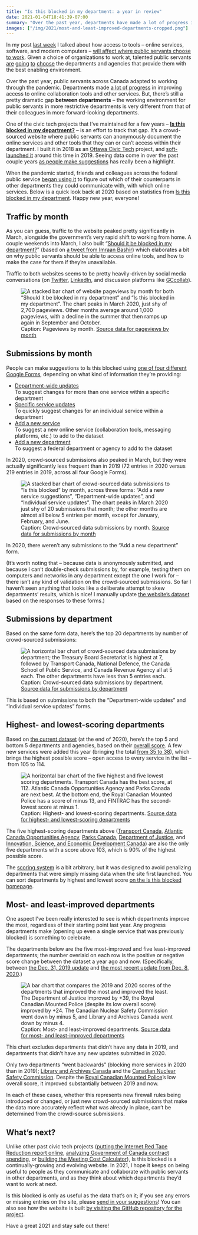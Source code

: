 ```yaml
---
title: "Is this blocked in my department: a year in review"
date: 2021-01-04T18:41:39-07:00
summary: "Over the past year, departments have made a lot of progress in improving access to online collaboration tools and other services. But, there’s still a pretty dramatic gap between departments that are more restrictive, and departments that are more forward-looking. “Is this blocked in my department?” is a crowd-sourced effort to track that gap, and this post looks at how the website and the departments reflected on it have evolved over the course of 2020."
images: ["/img/2021/most-and-least-improved-departments-cropped.png"]
---
```


In my post [last week](/2020/12/27/tools-that-work/) I talked about how access to tools – online services, software, and modern computers – [will affect where public servants choose to work](/2020/12/27/tools-that-work/). Given a choice of organizations to work at, talented public servants [are](https://twitter.com/CalvinR/status/1345094544195538944) [going](https://twitter.com/meganiyoung/status/1344731328487546880) [to](https://twitter.com/patlaj/status/1345448307871641600) [choose](https://twitter.com/AvalinaCorazon/status/1330718223004786690) the departments and agencies that provide them with the best enabling environment. 

Over the past year, public servants across Canada adapted to working through the pandemic. Departments made [a lot of progress](/2020/05/22/crisis-bureaucracies-and-change/) in improving access to online collaboration tools and other services. But, there’s still a pretty dramatic gap **between departments** – the working environment for public servants in more restrictive departments is very different from that of their colleagues in more forward-looking departments.

One of the civic tech projects that I’ve maintained for a few years – **[Is this blocked in my department?](https://isthisblockedinmydepartment.ca/)** – is an effort to track that gap. It’s a crowd-sourced website where public servants can anonymously document the online services and other tools that they can or can’t access within their department. I built it in 2018 as an [Ottawa Civic Tech](https://ottawacivictech.ca/) project, and [soft-launched it](https://twitter.com/sboots/status/1080462696741588992) around this time in 2019. Seeing data come in over the past couple years [as people make suggestions](https://isthisblockedinmydepartment.ca/suggest) has really been a highlight. 

When the pandemic started, friends and colleagues across the federal public service [began using it](https://twitter.com/sboots/status/1238551530904715264) to figure out which of their counterparts in other departments they could communicate with, with which online services. Below is a quick look back at 2020 based on statistics from [Is this blocked in my department](https://isthisblockedinmydepartment.ca/). Happy new year, everyone! 

## Traffic by month

As you can guess, traffic to the website peaked pretty significantly in March, alongside the government’s very rapid shift to working from home. A couple weekends into March, I also built “[Should it be blocked in my department?](https://shoulditbeblockedinmydepartment.ca/)” (based on [a tweet from Imraan Bashir](https://twitter.com/iBashX/status/1238865058135932935)) which elaborates a bit on why public servants should be able to access online tools, and how to make the case for them if they’re unavailable. 

Traffic to both websites seems to be pretty heavily-driven by social media conversations (on [Twitter](https://isthisblockedinmydepartment.ca/service/twitter/), [LinkedIn](https://isthisblockedinmydepartment.ca/service/linkedin/), and discussion platforms like [GCcollab](https://isthisblockedinmydepartment.ca/service/gccollab/)).

<figure>
  <img src="/img/2021/pageviews-by-month.png" class="img-fluid" alt="A stacked bar chart of website pageviews by month for both “Should it be blocked in my department” and “Is this blocked in my department”. The chart peaks in March 2020, just shy of 2,700 pageviews. Other months average around 1,000 pageviews, with a decline in the summer that then ramps up again in September and October.">
  <figcaption><span class="sr-only">Caption: </span>Pageviews by month. <a href="https://github.com/isthisblocked/analysis/blob/main/2020/pageviews_by_month.csv">Source data <span class="sr-only">for pageviews by month</a></figcaption>
</figure>

## Submissions by month

People can make suggestions to Is this blocked using [one of four different Google Forms](https://isthisblockedinmydepartment.ca/suggest), depending on what kind of information they’re providing:

*   [Department-wide updates \
](http://bit.ly/isthisblocked-updates)To suggest changes for more than one service within a specific department
*   [Specific service updates \
](http://bit.ly/isthisblocked-individual)To quickly suggest changes for an individual service within a department
*   [Add a new service \
](http://bit.ly/isthisblocked-add-service)To suggest a new online service (collaboration tools, messaging platforms, etc.) to add to the dataset
*   [Add a new department \
](http://bit.ly/isthisblocked-add-organization)To suggest a federal department or agency to add to the dataset

In 2020, crowd-sourced submissions also peaked in March, but they were actually significantly less frequent than in 2019 (72 entries in 2020 versus <span title="Yes, 219 entries in 2019 is kind of a funny coincidence.">219</span> entries in 2019, across all four Google Forms).

<figure>
  <img src="/img/2021/submissions-by-month.png" class="img-fluid" alt="A stacked bar chart of crowd-sourced data submissions to “Is this blocked” by month, across three forms: “Add a new service suggestions”, “Department-wide updates”, and “Individual service updates”. The chart peaks in March 2020 just shy of 20 submissions that month; the other months are almost all below 5 entries per month, except for January, February, and June.">
  <figcaption><span class="sr-only">Caption: </span>Crowd-sourced data submissions by month. <a href="https://github.com/isthisblocked/analysis/blob/main/2020/submissions_by_month.csv">Source data <span class="sr-only">for submissions by month</a></figcaption>
</figure>

In 2020, there weren’t any submissions to the “Add a new department” form.

(It’s worth noting that – because data is anonymously submitted, and because I can’t double-check submissions by, for example, testing them on computers and networks in any department except the one I work for – there isn’t any kind of validation on the crowd-sourced submissions. So far I haven’t seen anything that looks like a deliberate attempt to skew departments’ results, which is nice! I manually update [the website’s dataset](https://github.com/isthisblocked/isthisblockedinmydepartment.ca/blob/master/src/data/organization_status.csv) based on the responses to these forms.)

## Submissions by department

Based on the same form data, here’s the top 20 departments by number of crowd-sourced submissions:

<figure>
  <img src="/img/2021/submissions-by-department.png" class="img-fluid" alt="A horizontal bar chart of crowd-sourced data submissions by department; the Treasury Board Secretariat is highest at 7, followed by Transport Canada, National Defence, the Canada School of Public Service, and Canada Revenue Agency all at 5 each. The other departments have less than 5 entries each.">
  <figcaption><span class="sr-only">Caption: </span>Crowd-sourced data submissions by department. <a href="https://github.com/isthisblocked/analysis/blob/main/2020/submissions_by_department.csv">Source data <span class="sr-only">for submissions by department</a></figcaption>
</figure>

This is based on submissions to both the “Department-wide updates” and “Individual service updates” forms.


## Highest- and lowest-scoring departments

Based on [the current dataset](https://github.com/isthisblocked/isthisblockedinmydepartment.ca/blob/master/src/data/organization_status.csv) (at the end of 2020), here’s the top 5 and bottom 5 departments and agencies, based on their [overall score](https://isthisblockedinmydepartment.ca/scoring). A few new services were added this year (bringing the total [from 35 to 38](https://isthisblockedinmydepartment.ca/service)), which brings the highest possible score – open access to every service in the list – from 105 to 114.

<figure>
  <img src="/img/2021/highest-and-lowest-scoring-departments.png" class="img-fluid" alt="A horizontal bar chart of the five highest and five lowest scoring departments. Transport Canada has the best score, at 112. Atlantic Canada Opportunities Agency and Parks Canada are next best. At the bottom end, the Royal Canadian Mounted Police has a score of minus 13, and FINTRAC has the second-lowest score at minus 1.">
  <figcaption><span class="sr-only">Caption: </span>Highest- and lowest-scoring departments. <a href="https://github.com/isthisblocked/analysis/blob/main/2020/highest_and_lowest_scoring_departments.csv">Source data <span class="sr-only">for highest- and lowest-scoring departments</a></figcaption>
</figure>

The five highest-scoring departments above ([Transport Canada](https://isthisblockedinmydepartment.ca/organization/tc/), [Atlantic Canada Opportunities Agency](https://isthisblockedinmydepartment.ca/organization/acoa/), [Parks Canada](https://isthisblockedinmydepartment.ca/organization/pc/), [Department of Justice](https://isthisblockedinmydepartment.ca/organization/justice/), and [Innovation, Science, and Economic Development Canada](https://isthisblockedinmydepartment.ca/organization/ic/)) are also the only five departments with a score above 103, which is 90% of the highest possible score. 

The [scoring system](https://isthisblockedinmydepartment.ca/scoring) is a bit arbitrary, but it was designed to avoid penalizing departments that were simply missing data when the site first launched. You can sort departments by highest and lowest score [on the Is this blocked homepage](https://isthisblockedinmydepartment.ca/).

## Most- and least-improved departments

One aspect I’ve been really interested to see is which departments improve the most, regardless of their starting point last year. Any progress departments make (opening up even a single service that was previously blocked) is something to celebrate. 

The departments below are the five most-improved and five least-improved departments; the number overlaid on each row is the positive or negative score change between the dataset a year ago and now. (Specifically, between [the Dec. 31, 2019 update](https://github.com/isthisblocked/isthisblockedinmydepartment.ca/blob/fb84e879ac7748f34e5276071340bc4303a4f643/src/data/organization_status.csv) and [the most recent update from Dec. 8, 2020](https://github.com/isthisblocked/isthisblockedinmydepartment.ca/blob/def2bc801eb54e08c849d44a00000a8a17ff99be/src/data/organization_status.csv).) 

<figure>
  <img src="/img/2021/most-and-least-improved-departments.png" class="img-fluid" alt="A bar chart that compares the 2019 and 2020 scores of the departments that improved the most and improved the least. The Department of Justice improved by +39, the Royal Canadian Mounted Police (despite its low overall score) improved by +24. The Canadian Nuclear Safety Commission went down by minus 5, and Library and Archives Canada went down by minus 4.">
  <figcaption><span class="sr-only">Caption: </span>Most- and least-improved departments. <a href="https://github.com/isthisblocked/analysis/blob/main/2020/most_and_least_improved_departments.csv">Source data <span class="sr-only">for most- and least-improved departments</a></figcaption>
</figure>

This chart excludes departments that didn’t have any data in 2019, and departments that didn’t have any new updates submitted in 2020. 

Only two departments “went backwards” (blocking more services in 2020 than in 2019); [Library and Archives Canada](https://isthisblockedinmydepartment.ca/organization/lac/) and the [Canadian Nuclear Safety Commission](https://isthisblockedinmydepartment.ca/organization/cnsc/). Despite the [Royal Canadian Mounted Police](https://isthisblockedinmydepartment.ca/organization/rcmp/)’s low overall score, it improved substantially between 2019 and now.

In each of these cases, whether this represents new firewall rules being introduced or changed, or just new crowd-sourced submissions that make the data more accurately reflect what was already in place, can’t be determined from the crowd-source submissions.

## What’s next?

Unlike other past civic tech projects ([putting the Internet Red Tape Reduction report online](https://internal-red-tape-reduction-report.github.io/), [analyzing Government of Canada contract spending](https://goc-spending.github.io/), or [building the Meeting Cost Calculator](https://meetingcostcalculator.ca/)), Is this blocked is a continually-growing and evolving website. In 2021, I hope it keeps on being useful to people as they communicate and collaborate with public servants in other departments, and as they think about which departments they’d want to work at next. 

Is this blocked is only as useful as the data that’s on it; if you see any errors or missing entries on the site, please [send in your suggestions](https://isthisblockedinmydepartment.ca/suggest)! You can also see how the website is built [by visiting the GitHub repository for the project](https://github.com/isthisblocked/isthisblockedinmydepartment.ca). 

Have a great 2021 and stay safe out there! 
